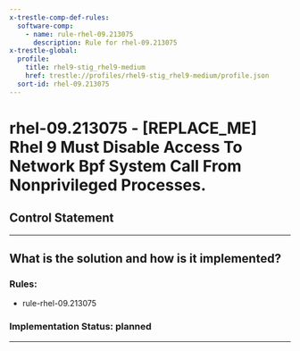 ```yaml
---
x-trestle-comp-def-rules:
  software-comp:
    - name: rule-rhel-09.213075
      description: Rule for rhel-09.213075
x-trestle-global:
  profile:
    title: rhel9-stig_rhel9-medium
    href: trestle://profiles/rhel9-stig_rhel9-medium/profile.json
  sort-id: rhel-09.213075
---
```


# rhel-09.213075 - \[REPLACE_ME\] Rhel 9 Must Disable Access To Network Bpf System Call From Nonprivileged Processes.

## Control Statement

______________________________________________________________________

## What is the solution and how is it implemented?

<!-- For implementation status enter one of: implemented, partial, planned, alternative, not-applicable -->

<!-- Note that the list of rules under ### Rules: is read-only and changes will not be captured after assembly to JSON -->

<!-- Add control implementation description here for control: rhel-09.213075 -->

### Rules:

  - rule-rhel-09.213075

### Implementation Status: planned

______________________________________________________________________
